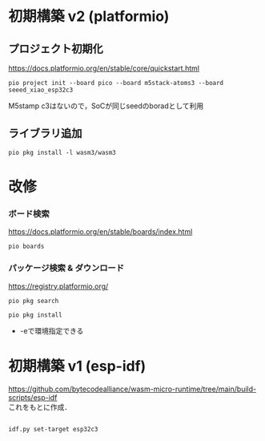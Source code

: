 # 初期構築 v2 (platformio)

## プロジェクト初期化

https://docs.platformio.org/en/stable/core/quickstart.html

```
pio project init --board pico --board m5stack-atoms3 --board seeed_xiao_esp32c3
```

M5stamp c3はないので，SoCが同じseedのboradとして利用

## ライブラリ追加

```
pio pkg install -l wasm3/wasm3
```

# 改修

### ボード検索

https://docs.platformio.org/en/stable/boards/index.html

```
pio boards
```

### パッケージ検索 & ダウンロード

https://registry.platformio.org/

```
pio pkg search
```

```
pio pkg install
```

- -eで環境指定できる

# 初期構築 v1 (esp-idf)

https://github.com/bytecodealliance/wasm-micro-runtime/tree/main/build-scripts/esp-idf  
これをもとに作成．

```

idf.py set-target esp32c3
```
